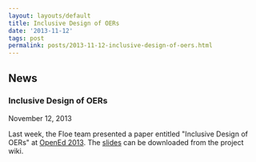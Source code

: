```yaml
---
layout: layouts/default
title: Inclusive Design of OERs
date: '2013-11-12'
tags: post
permalink: posts/2013-11-12-inclusive-design-of-oers.html
---
```

<article class="floe-content floe-news-item">
                <h2> News </h2>
                <h3>Inclusive Design of OERs</h3>
                <time class="floe-date" datetime="2013-11-12">November 12, 2013</time>
                <p>Last week, the Floe team presented a paper entitled "Inclusive Design of OERs" at
                    <a href="http://openeducation2013.sched.org/">OpenEd 2013</a>.
                    The <a href="http://www.slideshare.net/jesshmitchell/inclusive-design-28048597">slides</a> can be downloaded from the project wiki.
                </p>
            </article>
